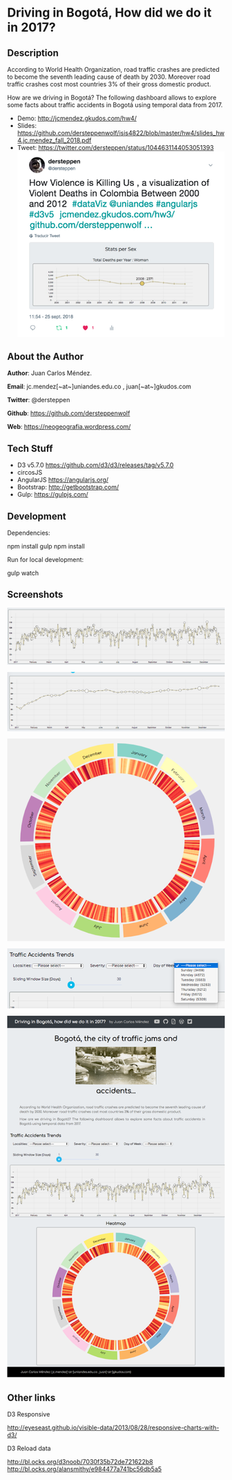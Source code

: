 # Driving in Bogotá, How did we do it in 2017?

## Description

According to World Health Organization, road traffic crashes are predicted to become the seventh leading cause of death by 2030. Moreover road traffic crashes cost most countries 3% of their gross domestic product.

How are we driving in Bogotá? 
The following dashboard allows to explore some facts about traffic accidents in Bogotá using temporal data from 2017.

* Demo: http://jcmendez.gkudos.com/hw4/
* Slides: https://github.com/dersteppenwolf/isis4822/blob/master/hw4/slides_hw4.jc.mendez_fall_2018.pdf
* Tweet: https://twitter.com/dersteppen/status/1044631144053051393
![tweet](https://raw.githubusercontent.com/dersteppenwolf/isis4822/master/hw4/images/tweet.png "tweet")

## About the Author 

**Author**: Juan Carlos Méndez.   

**Email**: jc.mendez[~at~]uniandes.edu.co , juan[~at~]gkudos.com

**Twitter**: @dersteppen

**Github**: https://github.com/dersteppenwolf

**Web**: https://neogeografia.wordpress.com/

## Tech Stuff

* D3 v5.7.0 https://github.com/d3/d3/releases/tag/v5.7.0
* circosJS
* AngularJS https://angularjs.org/
* Bootstrap: http://getbootstrap.com/
* Gulp: https://gulpjs.com/

## Development

Dependencies: 

  npm install gulp
  npm install

Run for local development:

  gulp watch


## Screenshots

![alt text](https://raw.githubusercontent.com/dersteppenwolf/isis4822/master/hw4/images/timeline.png "Visualization")

![alt text](https://raw.githubusercontent.com/dersteppenwolf/isis4822/master/hw4/images/timeline_filtered.png "Visualization")

![alt text](https://raw.githubusercontent.com/dersteppenwolf/isis4822/master/hw4/images/radial_timeline_heatmap.png "Visualization")

![alt text](https://raw.githubusercontent.com/dersteppenwolf/isis4822/master/hw4/images/filter.png "Visualization")

![alt text](https://raw.githubusercontent.com/dersteppenwolf/isis4822/master/hw4/images/page_screenshot.png "Visualization")




## Other links

D3 Responsive

  http://eyeseast.github.io/visible-data/2013/08/28/responsive-charts-with-d3/

D3 Reload data

  http://bl.ocks.org/d3noob/7030f35b72de721622b8
  http://bl.ocks.org/alansmithy/e984477a741bc56db5a5





